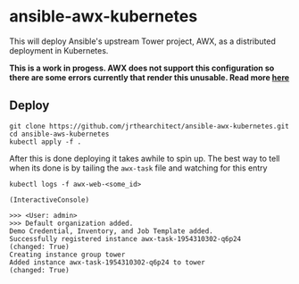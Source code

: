 # ansible-awx-kubernetes

This will deploy Ansible's upstream Tower project, AWX, as a distributed deployment in Kubernetes. 

**This is a work in progess. AWX does not support this configuration so there are some errors currently that render this unusable. Read more [here](https://github.com/ansible/awx/issues/86)**

## Deploy 

```
git clone https://github.com/jrthearchitect/ansible-awx-kubernetes.git
cd ansible-aws-kubernetes
kubectl apply -f .
```

After this is done deploying it takes awhile to spin up. The best way to tell when its done is by tailing the `awx-task` file and watching for this entry

```
kubectl logs -f awx-web-<some_id>

(InteractiveConsole)

>>> <User: admin>
>>> Default organization added.
Demo Credential, Inventory, and Job Template added.
Successfully registered instance awx-task-1954310302-q6p24
(changed: True)
Creating instance group tower
Added instance awx-task-1954310302-q6p24 to tower
(changed: True)
```

